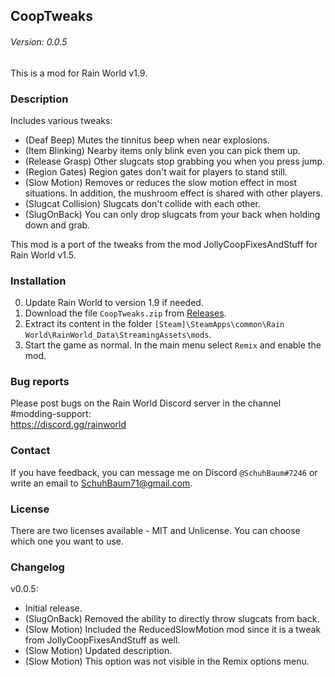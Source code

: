 ## CoopTweaks
###### Version: 0.0.5

This is a mod for Rain World v1.9.

### Description
Includes various tweaks:
- (Deaf Beep) Mutes the tinnitus beep when near explosions.
- (Item Blinking) Nearby items only blink even you can pick them up.
- (Release Grasp) Other slugcats stop grabbing you when you press jump.
- (Region Gates) Region gates don't wait for players to stand still.
- (Slow Motion) Removes or reduces the slow motion effect in most situations. In addition, the mushroom effect is shared with other players.
- (Slugcat Collision) Slugcats don't collide with each other.
- (SlugOnBack) You can only drop slugcats from your back when holding down and grab.  
  
This mod is a port of the tweaks from the mod JollyCoopFixesAndStuff for Rain World v1.5.

### Installation
0. Update Rain World to version 1.9 if needed.
1. Download the file  `CoopTweaks.zip` from [Releases](https://github.com/SchuhBaum/CoopTweaks/releases/tag/v0.0.5).
2. Extract its content in the folder `[Steam]\SteamApps\common\Rain World\RainWorld_Data\StreamingAssets\mods`.
3. Start the game as normal. In the main menu select `Remix` and enable the mod. 

### Bug reports
Please post bugs on the Rain World Discord server in the channel #modding-support:  
https://discord.gg/rainworld

### Contact
If you have feedback, you can message me on Discord `@SchuhBaum#7246` or write an email to SchuhBaum71@gmail.com.

### License
There are two licenses available - MIT and Unlicense. You can choose which one you want to use. 

### Changelog
v0.0.5:
- Initial release.
- (SlugOnBack) Removed the ability to directly throw slugcats from back.
- (Slow Motion) Included the ReducedSlowMotion mod since it is a tweak from JollyCoopFixesAndStuff as well.
- (Slow Motion) Updated description.
- (Slow Motion) This option was not visible in the Remix options menu.